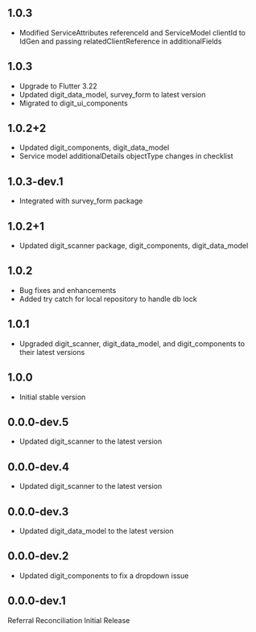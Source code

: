 ## 1.0.3

* Modified ServiceAttributes referenceId and ServiceModel clientId to IdGen and passing
  relatedClientReference in additionalFields

## 1.0.3

* Upgrade to Flutter 3.22
* Updated digit_data_model, survey_form to latest version
* Migrated to digit_ui_components

## 1.0.2+2

* Updated digit_components, digit_data_model
* Service model additionalDetails objectType changes in checklist

## 1.0.3-dev.1

* Integrated with survey_form package

## 1.0.2+1

* Updated digit_scanner package, digit_components, digit_data_model

## 1.0.2

* Bug fixes and enhancements
* Added try catch for local repository to handle db lock

## 1.0.1

* Upgraded digit_scanner, digit_data_model, and digit_components to their latest versions

## 1.0.0

* Initial stable version

## 0.0.0-dev.5

* Updated digit_scanner to the latest version

## 0.0.0-dev.4

* Updated digit_scanner to the latest version

## 0.0.0-dev.3

* Updated digit_data_model to the latest version

## 0.0.0-dev.2

* Updated digit_components to fix a dropdown issue

## 0.0.0-dev.1

Referral Reconciliation Initial Release